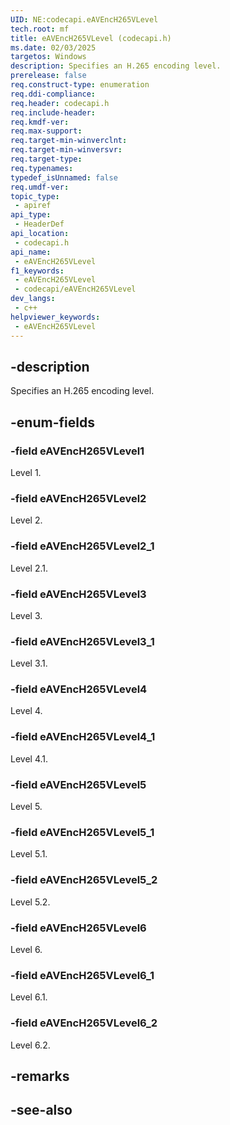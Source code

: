 ```yaml
---
UID: NE:codecapi.eAVEncH265VLevel
tech.root: mf
title: eAVEncH265VLevel (codecapi.h)
ms.date: 02/03/2025
targetos: Windows
description: Specifies an H.265 encoding level.
prerelease: false
req.construct-type: enumeration
req.ddi-compliance: 
req.header: codecapi.h
req.include-header: 
req.kmdf-ver: 
req.max-support: 
req.target-min-winverclnt: 
req.target-min-winversvr: 
req.target-type: 
req.typenames: 
typedef_isUnnamed: false
req.umdf-ver: 
topic_type:
 - apiref
api_type:
 - HeaderDef
api_location:
 - codecapi.h
api_name:
 - eAVEncH265VLevel
f1_keywords:
 - eAVEncH265VLevel
 - codecapi/eAVEncH265VLevel
dev_langs:
 - c++
helpviewer_keywords:
 - eAVEncH265VLevel
---
```


## -description

Specifies an H.265 encoding level.

## -enum-fields

### -field eAVEncH265VLevel1

Level 1.

### -field eAVEncH265VLevel2

Level 2.

### -field eAVEncH265VLevel2_1

Level 2.1.

### -field eAVEncH265VLevel3

Level 3.

### -field eAVEncH265VLevel3_1

Level 3.1.

### -field eAVEncH265VLevel4

Level 4.

### -field eAVEncH265VLevel4_1

Level 4.1.

### -field eAVEncH265VLevel5

Level 5.

### -field eAVEncH265VLevel5_1

Level 5.1.

### -field eAVEncH265VLevel5_2

Level 5.2.

### -field eAVEncH265VLevel6

Level 6.

### -field eAVEncH265VLevel6_1

Level 6.1.

### -field eAVEncH265VLevel6_2

Level 6.2.

## -remarks

## -see-also

